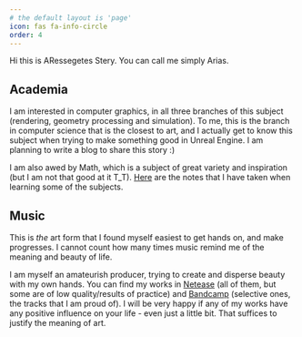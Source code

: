 ```yaml
---
# the default layout is 'page'
icon: fas fa-info-circle
order: 4
---
```


Hi this is ARessegetes Stery. You can call me simply Arias. 

## Academia

I am interested in computer graphics, in all three branches of this subject (rendering, geometry processing and simulation). To me, this is the branch in computer science that is the closest to art, and I actually get to know this subject when trying to make something good in Unreal Engine. I am planning to write a blog to share this story :)

I am also awed by Math, which is a subject of great variety and inspiration (but I am not that good at it T_T). [Here](https://github.com/ARessegetesStery/Course-Notes) are the notes that I have taken when learning some of the subjects.

## Music

This is *the* art form that I found myself easiest to get hands on, and make progresses. I cannot count how many times music remind me of the meaning and beauty of life. 

I am myself an amateurish producer, trying to create and disperse beauty with my own hands. You can find my works in [Netease]() (all of them, but some are of low quality/results of practice) and [Bandcamp]() (selective ones, the tracks that I am proud of). I will be very happy if any of my works have any positive influence on your life - even just a little bit. That suffices to justify the meaning of art. 
